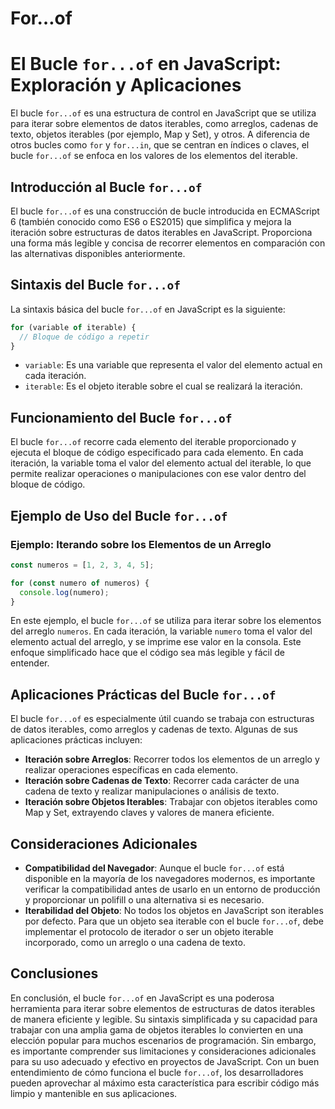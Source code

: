 # For…of

# El Bucle `for...of` en JavaScript: Exploración y Aplicaciones

El bucle `for...of` es una estructura de control en JavaScript que se utiliza para iterar sobre elementos de datos iterables, como arreglos, cadenas de texto, objetos iterables (por ejemplo, Map y Set), y otros. A diferencia de otros bucles como `for` y `for...in`, que se centran en índices o claves, el bucle `for...of` se enfoca en los valores de los elementos del iterable.

## Introducción al Bucle `for...of`

El bucle `for...of` es una construcción de bucle introducida en ECMAScript 6 (también conocido como ES6 o ES2015) que simplifica y mejora la iteración sobre estructuras de datos iterables en JavaScript. Proporciona una forma más legible y concisa de recorrer elementos en comparación con las alternativas disponibles anteriormente.

## Sintaxis del Bucle `for...of`

La sintaxis básica del bucle `for...of` en JavaScript es la siguiente:

```jsx
for (variable of iterable) {
  // Bloque de código a repetir
}
```

- `variable`: Es una variable que representa el valor del elemento actual en cada iteración.
- `iterable`: Es el objeto iterable sobre el cual se realizará la iteración.

## Funcionamiento del Bucle `for...of`

El bucle `for...of` recorre cada elemento del iterable proporcionado y ejecuta el bloque de código especificado para cada elemento. En cada iteración, la variable toma el valor del elemento actual del iterable, lo que permite realizar operaciones o manipulaciones con ese valor dentro del bloque de código.

## Ejemplo de Uso del Bucle `for...of`

### Ejemplo: Iterando sobre los Elementos de un Arreglo

```jsx
const numeros = [1, 2, 3, 4, 5];

for (const numero of numeros) {
  console.log(numero);
}
```

En este ejemplo, el bucle `for...of` se utiliza para iterar sobre los elementos del arreglo `numeros`. En cada iteración, la variable `numero` toma el valor del elemento actual del arreglo, y se imprime ese valor en la consola. Este enfoque simplificado hace que el código sea más legible y fácil de entender.

## Aplicaciones Prácticas del Bucle `for...of`

El bucle `for...of` es especialmente útil cuando se trabaja con estructuras de datos iterables, como arreglos y cadenas de texto. Algunas de sus aplicaciones prácticas incluyen:

- **Iteración sobre Arreglos**: Recorrer todos los elementos de un arreglo y realizar operaciones específicas en cada elemento.
- **Iteración sobre Cadenas de Texto**: Recorrer cada carácter de una cadena de texto y realizar manipulaciones o análisis de texto.
- **Iteración sobre Objetos Iterables**: Trabajar con objetos iterables como Map y Set, extrayendo claves y valores de manera eficiente.

## Consideraciones Adicionales

- **Compatibilidad del Navegador**: Aunque el bucle `for...of` está disponible en la mayoría de los navegadores modernos, es importante verificar la compatibilidad antes de usarlo en un entorno de producción y proporcionar un polifill o una alternativa si es necesario.
- **Iterabilidad del Objeto**: No todos los objetos en JavaScript son iterables por defecto. Para que un objeto sea iterable con el bucle `for...of`, debe implementar el protocolo de iterador o ser un objeto iterable incorporado, como un arreglo o una cadena de texto.

## Conclusiones

En conclusión, el bucle `for...of` en JavaScript es una poderosa herramienta para iterar sobre elementos de estructuras de datos iterables de manera eficiente y legible. Su sintaxis simplificada y su capacidad para trabajar con una amplia gama de objetos iterables lo convierten en una elección popular para muchos escenarios de programación. Sin embargo, es importante comprender sus limitaciones y consideraciones adicionales para su uso adecuado y efectivo en proyectos de JavaScript. Con un buen entendimiento de cómo funciona el bucle `for...of`, los desarrolladores pueden aprovechar al máximo esta característica para escribir código más limpio y mantenible en sus aplicaciones.
